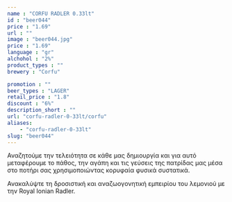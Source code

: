 ```yaml
---
name : "CORFU RADLER 0.33lt"
id : "beer044"
price : "1.69"
url : ""
image : "beer044.jpg"
price : "1.69"
language : "gr"
alchohol : "2%"
product_types : ""
brewery : "Corfu"

promotion : ""
beer_types : "LAGER"
retail_price : "1.8"
discount : "6%"
description_short : ""
url: "corfu-radler-0-33lt/corfu"
aliases: 
    - "corfu-radler-0-33lt"
slug: "beer044"
---
```


Αναζητούμε την τελειότητα σε κάθε μας δημιουργία και για αυτό μεταφέρουμε το πάθος, την αγάπη και τις γεύσεις της πατρίδας μας μέσα στο ποτήρι σας χρησιμοποιώντας κορυφαία φυσικά συστατικά.

Ανακαλύψτε τη δροσιστική και αναζωογονητική εμπειρίου του λεμονιού με την Royal Ionian Radler.